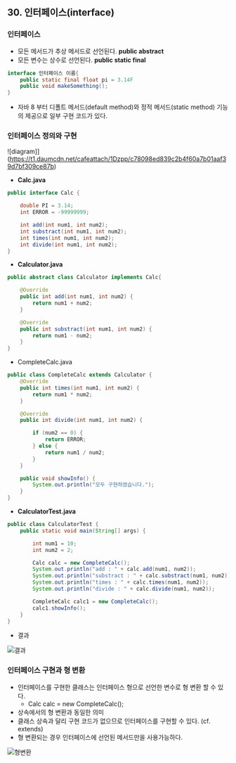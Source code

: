 ## 30. 인터페이스(interface)

### 인터페이스

- 모든 메서드가 추상 메서드로 선언된다. **public abstract**
- 모든 변수는 상수로 선언된다. **public static final**

```java
interface 인터페이스 이름{
	public static final float pi = 3.14F
	public void makeSomething();
}
```

- 자바 8 부터 디폴트 메서드(default method)와 정적 메서드(static method) 기능의 제공으로 일부 구현 코드가 있다.

### 인터페이스 정의와 구현

![diagram]](https://t1.daumcdn.net/cafeattach/1Dzpp/c78098ed839c2b4f60a7b01aaf39d7bf309ce87b)

- **Calc.java**

```java
public interface Calc {

    double PI = 3.14;
    int ERROR = -99999999;

    int add(int num1, int num2);
    int substract(int num1, int num2);
    int times(int num1, int num2);
    int divide(int num1, int num2);
}
```

- **Calculator.java**

```java
public abstract class Calculator implements Calc{

    @Override
    public int add(int num1, int num2) {
        return num1 + num2;
    }

    @Override
    public int substract(int num1, int num2) {
        return num1 - num2;
    }
}
```

- CompleteCalc.java

```java
public class CompleteCalc extends Calculator {
    @Override
    public int times(int num1, int num2) {
        return num1 * num2;
    }

    @Override
    public int divide(int num1, int num2) {

        if (num2 == 0) {
            return ERROR;
        } else {
            return num1 / num2;
        }
    }

    public void showInfo() {
        System.out.println("모두 구현하였습니다.");
    }
}
```

- **CalculatorTest.java**

```java
public class CalculatorTest {
    public static void main(String[] args) {

        int num1 = 10;
        int num2 = 2;

        Calc calc = new CompleteCalc();
        System.out.println("add : " + calc.add(num1, num2));
        System.out.println("substract : " + calc.substract(num1, num2));
        System.out.println("times : " + calc.times(num1, num2));
        System.out.println("divide : " + calc.divide(num1, num2));

        CompleteCalc calc1 = new CompleteCalc();
        calc1.showInfo();
    }
}
```

- 결과

![결과](https://t1.daumcdn.net/cafeattach/1Dzpp/bed551a49336c510d00e3fd4b6f16a77b43dc3d3)

### 인터페이스 구현과 형 변환

- 인터페이스를 구현한 클래스는 인터페이스 형으로 선언한 변수로 형 변환 할 수 있다.
    - Calc calc = new CompleteCalc();
- 상속에서의 형 변환과 동일한 의미
- 클래스 상속과 달리 구현 코드가 없으므로 인터페이스를 구현할 수 있다. (cf. extends)
- 형 변환되는 경우 인터페이스에 선언된 메서드만을 사용가능하다.

![형변환](https://t1.daumcdn.net/cafeattach/1Dzpp/826358d850af3fb5b89b6a56357b279bcbbab514)